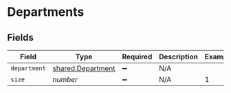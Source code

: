 # Departments


## Fields

| Field                                                         | Type                                                          | Required                                                      | Description                                                   | Example                                                       |
| ------------------------------------------------------------- | ------------------------------------------------------------- | ------------------------------------------------------------- | ------------------------------------------------------------- | ------------------------------------------------------------- |
| `department`                                                  | [shared.Department](../../../sdk/models/shared/department.md) | :heavy_minus_sign:                                            | N/A                                                           |                                                               |
| `size`                                                        | *number*                                                      | :heavy_minus_sign:                                            | N/A                                                           | 1                                                             |